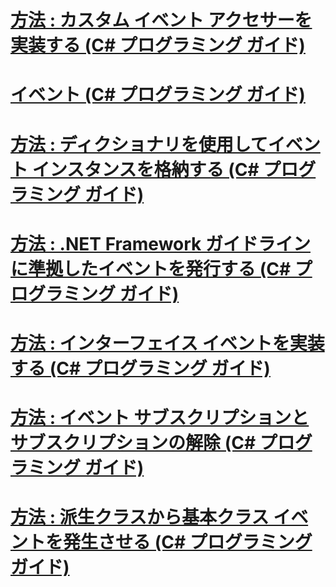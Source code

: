 # [方法 : カスタム イベント アクセサーを実装する (C# プログラミング ガイド)](how-to-implement-custom-event-accessors.md)
# [イベント (C# プログラミング ガイド)](index.md)
# [方法 : ディクショナリを使用してイベント インスタンスを格納する (C# プログラミング ガイド)](how-to-use-a-dictionary-to-store-event-instances.md)
# [方法 : .NET Framework ガイドラインに準拠したイベントを発行する (C# プログラミング ガイド)](how-to-publish-events-that-conform-to-net-framework-guidelines.md)
# [方法 : インターフェイス イベントを実装する (C# プログラミング ガイド)](how-to-implement-interface-events.md)
# [方法 : イベント サブスクリプションとサブスクリプションの解除 (C# プログラミング ガイド)](how-to-subscribe-to-and-unsubscribe-from-events.md)
# [方法 : 派生クラスから基本クラス イベントを発生させる (C# プログラミング ガイド)](how-to-raise-base-class-events-in-derived-classes.md)
